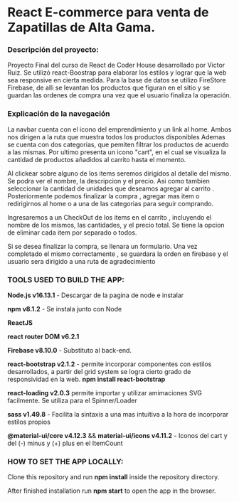# React E-commerce para venta de Zapatillas de Alta Gama.

### Descripción del proyecto:

Proyecto Final del curso de React de Coder House desarrollado por Victor Ruiz.
Se utilizó react-Boostrap para elaborar los estilos y lograr que la web sea responsive en cierta medida. 
Para la base de datos se utilizo FireStore Firebase, de alli se levantan los productos que figuran en el sitio y se guardan las ordenes de compra una vez que el usuario finaliza la operación. 

### Explicación de la navegación

La navbar cuenta con el icono del emprendimiento y un link al home. Ambos nos dirigen a la ruta que muestra todos los productos disponibles
Ademas se cuenta con dos categorias, que pemiten filtrar los productos de acuerdo a las mismas. Por ultimo presenta un icono "cart", en el cual se visualiza la cantidad de productos añadidos al carrito hasta el momento.

Al clickear sobre alguno de los items seremos dirigidos al detalle del mismo. Se podra ver el nombre, la descripcion y el precio. Asi como tambien seleccionar la cantidad de unidades que deseamos agregar al carrito . Posteriormente podemos finalizar la compra , agregar mas item o redirigirnos al home o a una de las categorias para seguir comprando.

Ingresaremos a un CheckOut de los items en el carrito , incluyendo el nombre de los mismos, las cantidades, y el precio total. Se tiene la opcion de eliminar cada item por separado o todos.

Si se desea finalizar la compra, se llenara un formulario. Una vez completado el mismo correctamente , se guardara la orden en firebase y el usuario sera dirigido a una ruta de agradecimiento


### TOOLS USED TO BUILD THE APP:

**Node.js v16.13.1** - Descargar de la pagina de node e instalar

**npm v8.1.2** - Se instala junto con Node

**ReactJS**

**react router DOM v6.2.1** 

**Firebase v8.10.0** - Substituto al back-end.

**react-bootstrap v2.1.2** - permite incorporar componentes con estilos desarrollados, a partir del grid system se logra cierto grado de responsividad en la web. **npm install react-bootstrap**

**react-loading v2.0.3** permite importar y utilizar amimaciones SVG facilmente. Se utiliza para el Spinner/Loader

**sass v1.49.8** - Facilita la sintaxis a una mas intuitiva a la hora de incorporar estilos propios

**@material-ui/core v4.12.3** && **material-ui/icons v4.11.2** - Iconos del cart y del (-) minus y (+) plus en el ItemCount


### HOW TO SET THE APP LOCALLY:

Clone this repository and run **npm install** inside the repository directory.

After finished installation run **npm start** to open the app in the browser.



